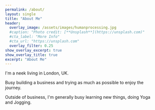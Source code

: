 ```yaml
---
permalink: /about/
layout: single
title: "About Me"
header:
  overlay_image: /assets/images/humanprocessing.jpg
  #caption: "Photo credit: [**Unsplash**](https://unsplash.com)"
  #cta_label: "More Info"
  #cta_url: "https://unsplash.com"
  overlay_filter: 0.25
show_overlay_excerpt: true
show_overlay_title: true
excerpt: "About Me"
---
```


I'm a neek living in London, UK.

Busy building a business and trying as much as possible to enjoy the journey.

Outside of business, I'm generally busy learning new things, doing Yoga and Jogging.

